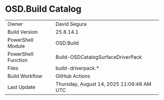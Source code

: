﻿# OSD.Build Catalog

| | |
|-|-|
| Owner | David Segura |
| Build Version | 25.8.14.1 |
| PowerShell Module | OSD.Build |
| PowerShell Function | Build-OSDCatalogSurfaceDriverPack |
| Files | build-driverpack.* |
| Build Workflow | GitHub Actions |
| Last Update | Thursday, August 14, 2025 11:06:48 AM UTC |
